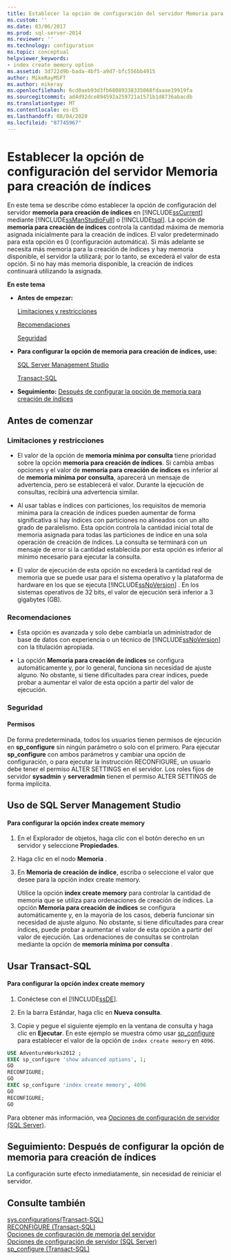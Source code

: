 ```yaml
---
title: Establecer la opción de configuración del servidor Memoria para creación de índices | Microsoft Docs
ms.custom: ''
ms.date: 03/06/2017
ms.prod: sql-server-2014
ms.reviewer: ''
ms.technology: configuration
ms.topic: conceptual
helpviewer_keywords:
- index create memory option
ms.assetid: 3d722d9b-bada-4bf5-a9d7-bfc556bb4915
author: MikeRayMSFT
ms.author: mikeray
ms.openlocfilehash: 6cd0aeb93d3fb68089338335068fdaaae19919fa
ms.sourcegitcommit: ad4d92dce894592a259721a1571b1d8736abacdb
ms.translationtype: MT
ms.contentlocale: es-ES
ms.lasthandoff: 08/04/2020
ms.locfileid: "87745967"
---
```

# <a name="configure-the-index-create-memory-server-configuration-option"></a>Establecer la opción de configuración del servidor Memoria para creación de índices
  En este tema se describe cómo establecer la opción de configuración del servidor **memoria para creación de índices** en [!INCLUDE[ssCurrent](../../includes/sscurrent-md.md)] mediante [!INCLUDE[ssManStudioFull](../../includes/ssmanstudiofull-md.md)] o [!INCLUDE[tsql](../../includes/tsql-md.md)]. La opción de **memoria para creación de índices** controla la cantidad máxima de memoria asignada inicialmente para la creación de índices. El valor predeterminado para esta opción es 0 (configuración automática). Si más adelante se necesita más memoria para la creación de índices y hay memoria disponible, el servidor la utilizará; por lo tanto, se excederá el valor de esta opción. Si no hay más memoria disponible, la creación de índices continuará utilizando la asignada.  
  
 **En este tema**  
  
-   **Antes de empezar:**  
  
     [Limitaciones y restricciones](#Restrictions)  
  
     [Recomendaciones](#Recommendations)  
  
     [Seguridad](#Security)  
  
-   **Para configurar la opción de memoria para creación de índices, use:**  
  
     [SQL Server Management Studio](#SSMSProcedure)  
  
     [Transact-SQL](#TsqlProcedure)  
  
-   **Seguimiento:**  [Después de configurar la opción de memoria para creación de índices](#FollowUp)  
  
##  <a name="before-you-begin"></a><a name="BeforeYouBegin"></a> Antes de comenzar  
  
###  <a name="limitations-and-restrictions"></a><a name="Restrictions"></a> Limitaciones y restricciones  
  
-   El valor de la opción de **memoria mínima por consulta** tiene prioridad sobre la opción **memoria para creación de índices**. Si cambia ambas opciones y el valor de **memoria para creación de índices** es inferior al de **memoria mínima por consulta**, aparecerá un mensaje de advertencia, pero se establecerá el valor. Durante la ejecución de consultas, recibirá una advertencia similar.  
  
-   Al usar tablas e índices con particiones, los requisitos de memoria mínima para la creación de índices pueden aumentar de forma significativa si hay índices con particiones no alineados con un alto grado de paralelismo. Esta opción controla la cantidad inicial total de memoria asignada para todas las particiones de índice en una sola operación de creación de índices. La consulta se terminará con un mensaje de error si la cantidad establecida por esta opción es inferior al mínimo necesario para ejecutar la consulta.  
  
-   El valor de ejecución de esta opción no excederá la cantidad real de memoria que se puede usar para el sistema operativo y la plataforma de hardware en los que se ejecuta [!INCLUDE[ssNoVersion](../../includes/ssnoversion-md.md)] . En los sistemas operativos de 32 bits, el valor de ejecución será inferior a 3 gigabytes (GB).  
  
###  <a name="recommendations"></a><a name="Recommendations"></a> Recomendaciones  
  
-   Esta opción es avanzada y solo debe cambiarla un administrador de base de datos con experiencia o un técnico de [!INCLUDE[ssNoVersion](../../includes/ssnoversion-md.md)] con la titulación apropiada.  
  
-   La opción **Memoria para creación de índices** se configura automáticamente y, por lo general, funciona sin necesidad de ajuste alguno. No obstante, si tiene dificultades para crear índices, puede probar a aumentar el valor de esta opción a partir del valor de ejecución.  
  
###  <a name="security"></a><a name="Security"></a> Seguridad  
  
####  <a name="permissions"></a><a name="Permissions"></a> Permisos  
 De forma predeterminada, todos los usuarios tienen permisos de ejecución en **sp_configure** sin ningún parámetro o solo con el primero. Para ejecutar **sp_configure** con ambos parámetros y cambiar una opción de configuración, o para ejecutar la instrucción RECONFIGURE, un usuario debe tener el permiso ALTER SETTINGS en el servidor. Los roles fijos de servidor **sysadmin** y **serveradmin** tienen el permiso ALTER SETTINGS de forma implícita.  
  
##  <a name="using-sql-server-management-studio"></a><a name="SSMSProcedure"></a> Uso de SQL Server Management Studio  
  
#### <a name="to-configure-the-index-create-memory-option"></a>Para configurar la opción index create memory  
  
1.  En el Explorador de objetos, haga clic con el botón derecho en un servidor y seleccione **Propiedades**.  
  
2.  Haga clic en el nodo **Memoria** .  
  
3.  En **Memoria de creación de índice**, escriba o seleccione el valor que desee para la opción index create memory.  
  
     Utilice la opción **index create memory** para controlar la cantidad de memoria que se utiliza para ordenaciones de creación de índices. La opción **Memoria para creación de índices** se configura automáticamente y, en la mayoría de los casos, debería funcionar sin necesidad de ajuste alguno. No obstante, si tiene dificultades para crear índices, puede probar a aumentar el valor de esta opción a partir del valor de ejecución. Las ordenaciones de consultas se controlan mediante la opción de **memoria mínima por consulta** .  
  
##  <a name="using-transact-sql"></a><a name="TsqlProcedure"></a> Usar Transact-SQL  
  
#### <a name="to-configure-the-index-create-memory-option"></a>Para configurar la opción index create memory  
  
1.  Conéctese con el [!INCLUDE[ssDE](../../includes/ssde-md.md)].  
  
2.  En la barra Estándar, haga clic en **Nueva consulta**.  
  
3.  Copie y pegue el siguiente ejemplo en la ventana de consulta y haga clic en **Ejecutar**. En este ejemplo se muestra cómo usar [sp_configure](/sql/relational-databases/system-stored-procedures/sp-configure-transact-sql) para establecer el valor de la opción de `index create memory` en `4096`.  
  
```sql  
USE AdventureWorks2012 ;  
EXEC sp_configure 'show advanced options', 1;  
GO  
RECONFIGURE;  
GO  
EXEC sp_configure 'index create memory', 4096  
GO  
RECONFIGURE;  
GO  
```  
  
 Para obtener más información, vea [Opciones de configuración de servidor &#40;SQL Server&#41;](server-configuration-options-sql-server.md).  
  
##  <a name="follow-up-after-you-configure-the-index-create-memory-option"></a><a name="FollowUp"></a> Seguimiento: Después de configurar la opción de memoria para creación de índices  
 La configuración surte efecto inmediatamente, sin necesidad de reiniciar el servidor.  
  
## <a name="see-also"></a>Consulte también  
 [sys.configurations&#40;Transact-SQL&#41;](/sql/relational-databases/system-catalog-views/sys-configurations-transact-sql)   
 [RECONFIGURE &#40;Transact-SQL&#41;](/sql/t-sql/language-elements/reconfigure-transact-sql)   
 [Opciones de configuración de memoria del servidor](server-memory-server-configuration-options.md)   
 [Opciones de configuración de servidor &#40;SQL Server&#41;](server-configuration-options-sql-server.md)   
 [sp_configure &#40;Transact-SQL&#41;](/sql/relational-databases/system-stored-procedures/sp-configure-transact-sql)  
  
  

